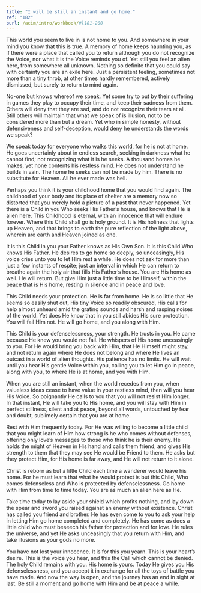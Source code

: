 ```yaml
---
title: "I will be still an instant and go home."
ref: "182"
burl: /acim/intro/workbook/#l181-200
---
```


This world you seem to live in is not home to you. And somewhere in your
mind you know that this is true. A memory of home keeps haunting you, as
if there were a place that called you to return although you do not
recognize the Voice, nor what it is the Voice reminds you of. Yet still
you feel an alien here, from somewhere all unknown. Nothing so definite
that you could say with certainty you are an exile here. Just a
persistent feeling, sometimes not more than a tiny throb, at other times
hardly remembered, actively dismissed, but surely to return to mind
again.

No-one but knows whereof we speak. Yet some try to put by their
suffering in games they play to occupy their time, and keep their
sadness from them. Others will deny that they are sad, and do not
recognize their tears at all. Still others will maintain that what we
speak of is illusion, not to be considered more than but a dream. Yet who
in simple honesty, without defensiveness and self-deception, would deny
he understands the words we speak?

We speak today for everyone who walks this world, for he is not at home.
He goes uncertainly about in endless search, seeking in darkness what he
cannot find; not recognizing what it is he seeks. A thousand homes he
makes, yet none contents his restless mind. He does not understand he
builds in vain. The home he seeks can not be made by him. There is no
substitute for Heaven. All he ever made was hell.

Perhaps you think it is your childhood home that you would find again.
The childhood of your body and its place of shelter are a memory now so
distorted that you merely hold a picture of a past that never happened.
Yet there is a Child in you Who seeks His Father’s house, and knows that
He is alien here. This Childhood is eternal, with an innocence that will
endure forever. Where this Child shall go is holy ground. It is His
holiness that lights up Heaven, and that brings to earth the pure
reflection of the light above, wherein are earth and Heaven joined as
one.

It is this Child in you your Father knows as His Own Son. It is
this Child Who knows His Father. He desires to go home so deeply, so
unceasingly, His voice cries unto you to let Him rest a while. He does
not ask for more than just a few instants of respite; just an interval
in which He can return to breathe again the holy air that fills His
Father’s house. You are His home as well. He will return. But give Him
just a little time to be Himself, within the peace that is His home,
resting in silence and in peace and love.

This Child needs your protection. He is far from home. He is so little
that He seems so easily shut out, His tiny Voice so readily obscured,
His calls for help almost unheard amid the grating sounds and harsh and
rasping noises of the world. Yet does He know that in you still abides
His sure protection. You will fail Him not. He will go home, and you
along with Him.

This Child is your defenselessness, your strength. He trusts in you. He
came because He knew you would not fail. He whispers of His home
unceasingly to you. For He would bring you back with Him, that He
Himself might stay, and not return again where He does not belong and
where He lives an outcast in a world of alien thoughts. His patience has
no limits. He will wait until you hear His gentle Voice within you,
calling you to let Him go in peace, along with you, to where He is at
home, and you with Him.

When you are still an instant, when the world recedes from you, when
valueless ideas cease to have value in your restless mind, then will you
hear His Voice. So poignantly He calls to you that you will not resist
Him longer. In that instant, He will take you to His home, and you will
stay with Him in perfect stillness, silent and at peace, beyond all
words, untouched by fear and doubt, sublimely certain that you are at
home.

Rest with Him frequently today. For He was willing to become a little
child that you might learn of Him how strong is he who comes without
defenses, offering only love’s messages to those who think he is their
enemy. He holds the might of Heaven in His hand and calls them friend,
and gives His strength to them that they may see He would be Friend to
them. He asks but they protect Him, for His home is far away, and He
will not return to it alone.

Christ is reborn as but a little Child each time a wanderer would leave
his home. For he must learn that what he would protect is but
this Child, Who comes defenseless and Who is protected by
defenselessness. Go home with Him from time to time today. You are as
much an alien here as He.

Take time today to lay aside your shield which profits nothing, and lay
down the spear and sword you raised against an enemy without existence.
Christ has called you friend and brother. He has even come to you to ask
your help in letting Him go home completed and completely. He has come
as does a little child who must beseech his father for protection and
for love. He rules the universe, and yet He asks unceasingly that you
return with Him, and take illusions as your gods no more.

You have not lost your innocence. It is for this you yearn. This is your
heart’s desire. This is the voice you hear, and this the Call which
cannot be denied. The holy Child remains with you. His home is yours.
Today He gives you His defenselessness, and you accept it in exchange
for all the toys of battle you have made. And now the way is open, and
the journey has an end in sight at last. Be still a moment and go home
with Him and be at peace a while.

